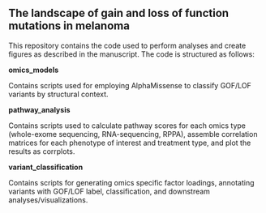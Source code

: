 ## The landscape of gain and loss of function mutations in melanoma
This repository contains the code used to perform analyses and create figures as described in the manuscript. The code is structured as follows:

**omics_models**

Contains scripts used for employing AlphaMissense to classify GOF/LOF variants by structural context. 

**pathway_analysis**

Contains scripts used to calculate pathway scores for each omics type (whole-exome sequencing, RNA-sequencing, RPPA), assemble correlation matrices for each phenotype of interest and treatment type, and plot the results as corrplots.

**variant_classification**

Contains scripts for generating omics specific factor loadings, annotating variants with GOF/LOF label, classification, and downstream analyses/visualizations.

